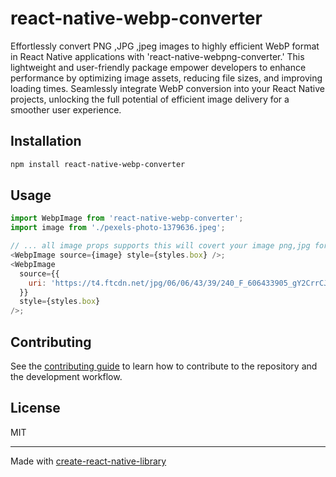 # react-native-webp-converter

Effortlessly convert PNG ,JPG ,jpeg images to highly efficient WebP format in React Native applications with 'react-native-webpng-converter.' This lightweight and user-friendly package empower developers to enhance performance by optimizing image assets, reducing file sizes, and improving loading times. Seamlessly integrate WebP conversion into your React Native projects, unlocking the full potential of efficient image delivery for a smoother user experience.

## Installation

```sh
npm install react-native-webp-converter
```

## Usage

```js
import WebpImage from 'react-native-webp-converter';
import image from './pexels-photo-1379636.jpeg';

// ... all image props supports this will covert your image png,jpg format to webp and show
<WebpImage source={image} style={styles.box} />;
<WebpImage
  source={{
    uri: 'https://t4.ftcdn.net/jpg/06/06/43/39/240_F_606433905_gY2CrrCJH6dQK2RnAnHVnAhURlk2qtqQ.jpg',
  }}
  style={styles.box}
/>;
```

## Contributing

See the [contributing guide](CONTRIBUTING.md) to learn how to contribute to the repository and the development workflow.

## License

MIT

---

Made with [create-react-native-library](https://github.com/callstack/react-native-builder-bob)
